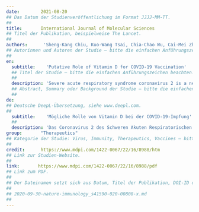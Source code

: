 ```yaml
---
date:        2021-08-20
## Das Datum der Studienveröffentlichung im Format JJJJ-MM-TT.
##
title:       International Journal of Molecular Sciences
## Titel der Publikation, beispielweise The Lancet.
##
authors:      'Sheng-Kang Chiu, Kuo-Wang Tsai, Chia-Chao Wu, Cai-Mei Zheng,Chung-Hsiang Yang, Wan-Chung Hu,Yi-Chou Hou,Kuo-Cheng Lu & You-Chen Chao'
## Autorinnen und Autoren der Studie – bitte die einfachen Anführungszeichen beachten!
##
en:
  subtitle:    'Putative Role of Vitamin D for COVID-19 Vaccination'
  ## Titel der Studie – bitte die einfachen Anführungszeichen beachten!
  ##
  description: 'Severe acute respiratory syndrome coronavirus 2 is a new, highly pathogenic virus that has recently elicited a global pandemic called the 2019 coronavirus disease (COVID-19). COVID-19 is characterized by significant immune dysfunction, which is caused by strong but unregulated innate immunity with depressed adaptive immunity. Reduced and delayed responses to interferons (IFN-I/IFN-III) can increase the synthesis of proinflammatory cytokines and extensive immune cell infiltration into the airways, leading to pulmonary disease. The development of effective treatments for severe COVID-19 patients relies on our knowledge of the pathophysiological components of this imbalanced innate immune response. Strategies to address innate response factors will be essential. Significant efforts are currently underway to develop vaccines against SARS-CoV-2. COVID-19 vaccines, such as inactivated DNA, mRNA, and protein subunit vaccines, have already been applied in clinical use. Various vaccines display different levels of effectiveness, and it is important to continue to optimize and update their composition in order to increase their effectiveness. However, due to the continuous emergence of variant viruses, improving the immunity of the general public may also increase the effectiveness of the vaccines. Many observational studies have demonstrated that serum levels of vitamin D are inversely correlated with the incidence or severity of COVID-19. Extensive evidence has shown that vitamin D supplementation could be vital in mitigating the progression of COVID-19 to reduce its severity. Vitamin D defends against SARS-CoV-2 through a complex mechanism through interactions between the modulation of innate and adaptive immune reactions, ACE2 expression, and inhibition of the renin-angiotensin system (RAS). However, it remains unclear whether Vit-D also plays an important role in the effectiveness of different COVID-19 vaccines. Based on analysis of the molecular mechanism involved, we speculated that vit-D, via various immune signaling pathways, plays a complementary role in the development of vaccine efficacy.'
  ## Abstract, Summary oder Background der Studie – bitte die einfachen Anführungszeichen beachten!
  ##
de: 
## Deutsche DeepL-Übersetzung, siehe www.deepl.com.
##
  subtitle:    'Mögliche Rolle von Vitamin D bei der COVID-19-Impfung'
  ##
  description: 'Das Coronavirus 2 des Schweren Akuten Respiratorischen Syndroms ist ein neues, hoch pathogenes Virus, das vor kurzem eine globale Pandemie mit der Bezeichnung Coronavirus-Krankheit 2019 (COVID-19) ausgelöst hat. COVID-19 ist durch eine erhebliche Störung des Immunsystems gekennzeichnet, die durch eine starke, aber unregulierte angeborene Immunität und eine schwache adaptive Immunität verursacht wird. Eine verminderte und verzögerte Reaktion auf Interferone (IFN-I/IFN-III) kann die Synthese proinflammatorischer Zytokine und eine ausgedehnte Infiltration der Atemwege durch Immunzellen erhöhen, was zu einer Lungenerkrankung führt. Die Entwicklung wirksamer Behandlungen für schwere COVID-19-Patienten hängt von unserem Wissen über die pathophysiologischen Komponenten dieser unausgewogenen angeborenen Immunantwort ab. Strategien, die auf die Faktoren der angeborenen Reaktion abzielen, werden von entscheidender Bedeutung sein. Derzeit werden erhebliche Anstrengungen unternommen, um Impfstoffe gegen SARS-CoV-2 zu entwickeln. COVID-19-Impfstoffe, wie z. B. inaktivierte DNA-, mRNA- und Protein-Untereinheiten-Impfstoffe, wurden bereits klinisch eingesetzt. Die verschiedenen Impfstoffe sind unterschiedlich wirksam, und es ist wichtig, ihre Zusammensetzung weiter zu optimieren und zu aktualisieren, um ihre Wirksamkeit zu erhöhen. Da jedoch ständig neue Virusvarianten auftauchen, kann eine Verbesserung der Immunität der Bevölkerung auch die Wirksamkeit der Impfstoffe erhöhen. Zahlreiche Beobachtungsstudien haben gezeigt, dass der Vitamin-D-Serumspiegel umgekehrt mit dem Auftreten oder dem Schweregrad von COVID-19 korreliert. Es gibt umfangreiche Belege dafür, dass eine Vitamin-D-Supplementierung entscheidend dazu beitragen könnte, das Fortschreiten von COVID-19 abzuschwächen und den Schweregrad der Erkrankung zu verringern. Vitamin D schützt vor SARS-CoV-2 über einen komplexen Mechanismus durch Wechselwirkungen zwischen der Modulation der angeborenen und adaptiven Immunreaktionen, der ACE2-Expression und der Hemmung des Renin-Angiotensin-Systems (RAS). Es bleibt jedoch unklar, ob Vit-D auch eine wichtige Rolle bei der Wirksamkeit der verschiedenen COVID-19-Impfstoffe spielt. Auf der Grundlage der Analyse der beteiligten molekularen Mechanismen spekulieren wir, dass Vit-D über verschiedene Immun-Signalwege eine ergänzende Rolle bei der Entwicklung der Impfstoffwirksamkeit spielt.'
group:       "Therapeutics"
## Kategorie der Studie: Virus, Immunity, Therapeutics, Vaccines – bitte die Anführungszeichen beachten!
##
credit:      https://www.mdpi.com/1422-0067/22/16/8988/htm
## Link zur Studien-Website.
##
link:       https://www.mdpi.com/1422-0067/22/16/8988/pdf
## Link zum PDF.
##
## Der Dateinamen setzt sich aus Datum, Titel der Publikation, DOI-ID der Studie (nach dem letzten Slash) und der Dateiendung zusammen. Bitte den Unterstrich vor der DOI-ID beachten!
##
## 2020-09-30-nature-immunology_s41590-020-00808-x.md
##
---
```

<object data="{{ page.link }}" style='height:calc(100vh - 400px); width: 100%' type='application/pdf'></object>